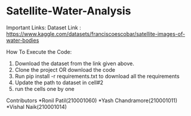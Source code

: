 # Satellite-Water-Analysis
Important Links:
Dataset Link : https://www.kaggle.com/datasets/franciscoescobar/satellite-images-of-water-bodies

How To Execute the Code:
1. Download the dataset from the link given above.
2. Clone the project OR download the code
3. Run pip install -r requirements.txt to download all the requirements
4. Update the path to dataset in cell#2
5. run the cells one by one


Contributors
*Ronil Patil(210001060)
*Yash Chandramore(210001011)
*Vishal Naik(210001014)
